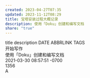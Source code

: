 ```yaml
---  
created: 2023-04-27T07:35  
updated: 2023-11-12T08:29  
title: 宝塔安装过程大概记录  
description: 使用「Doku」创建和编写文档  
share: "true"  
---  
```

title	description	DATE	ABBRLINK	TAGS  
开始写作  
使用「Doku」创建和编写文档  
2021-03-30 08:57:51 -0700  
1356  
A